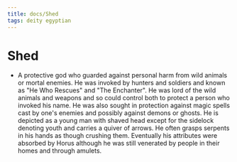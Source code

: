 ```yaml
---
title: docs/Shed
tags: deity egyptian
---
```


# Shed
- A protective god who guarded against personal harm from wild animals or mortal enemies. He was invoked by hunters and soldiers and known as "He Who Rescues" and "The Enchanter". He was lord of the wild animals and weapons and so could control both to protect a person who invoked his name. He was also sought in protection against magic spells cast by one's enemies and possibly against demons or ghosts. He is depicted as a young man with shaved head except for the sidelock denoting youth and carries a quiver of arrows. He often grasps serpents in his hands as though crushing them. Eventually his attributes were absorbed by Horus although he was still venerated by people in their homes and through amulets.
